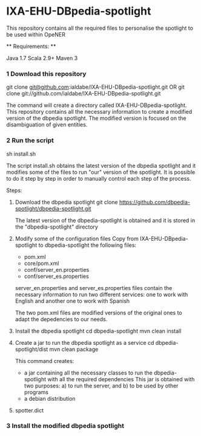IXA-EHU-DBpedia-spotlight
=========================

This repository contains all the required files to personalise the spotlight to be used within OpeNER

** Requirements: **

Java 1.7
Scala 2.9+
Maven 3

### 1 Download this repository

git clone git@github.com:ialdabe/IXA-EHU-DBpedia-spotlight.git
OR
git clone  git://github.com/ialdabe/IXA-EHU-DBpedia-spotlight.git

The command will create a directory called
IXA-EHU-DBpedia-spotlight. This repository contains all the necessary
information to create a modified version of the dbpedia spotlight. The
modified version is focused on the disambiguation of given entities.

### 2 Run the script 

sh install.sh

The script install.sh obtains the latest version of the dbpedia
spotlight and it modifies some of the files to run "our" version of
the spotlight. It is possible to do it step by step in order to
manually control each step of the process.

Steps: 

1) Download the dbpedia spotlight
   git clone https://github.com/dbpedia-spotlight/dbpedia-spotlight.git

   The latest version of the dbpedia-spotlight is obtained and it is stored in the "dbpedia-spotlight" directory

2) Modify some of the configuration files
   Copy from IXA-EHU-DBpedia-spotlight to dbpedia-spotlight the following files:
   - pom.xml
   - core/pom.xml
   - conf/server_en.properties
   - conf/server_es.properties

   server_en.properties and server_es.properties files contain the necessary information to run two different services: one to work with English and another one to work with Spanish

   The two pom.xml files are modified versions of the original ones to adapt the depedencies to our needs. 

3) Install the dbpedia spotlight
   cd dbpedia-spotlight
   mvn clean install

4) Create a jar to run the dbpedia spotlight as a service
   cd dbpedia-spotlight/dist
   mvn clean package

   This command creates:
   - a jar containing all the necessary classes to run the dbpedia-spotlight with all the required dependencies
     This jar is obtained with two purposes: a) to run the server, and b) to be used by other programs 
   - a debian distribution

5) spotter.dict



### 3 Install the modified dbpedia spotlight

### 
